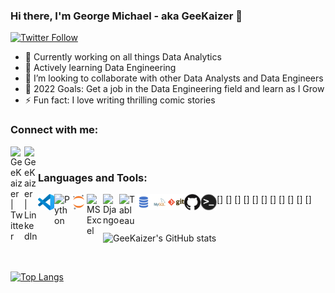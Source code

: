 ### Hi there, I'm George Michael - aka GeeKaizer 👋


[![Twitter Follow](https://img.shields.io/twitter/follow/kai_omni?color=1DA1F2&logo=twitter&style=for-the-badge)](https://twitter.com/intent/follow?original_referer=https%3A%2F%2Fgithub.com%2Fkai_omni&screen_name=kai_omni)


- 🔭 Currently working on all things Data Analytics
- 🌱 Actively learning Data Engineering
- 👯 I’m looking to collaborate with other Data Analysts and Data Engineers
- 🥅 2022 Goals: Get a job in the Data Engineering field and learn as I Grow
- ⚡ Fun fact: I love writing thrilling comic stories



### Connect with me:

[<img align="left" alt="GeeKaizer | Twitter" width="22px" src="https://cdn.jsdelivr.net/npm/simple-icons@v3/icons/twitter.svg" />][twitter]
[<img align="left" alt="GeeKaizer | LinkedIn" width="22px" src="https://cdn.jsdelivr.net/npm/simple-icons@v3/icons/linkedin.svg" />][linkedin]

<br/>


### Languages and Tools:

[<img align="left" alt="Visual Studio Code" width="26px" src="https://raw.githubusercontent.com/github/explore/80688e429a7d4ef2fca1e82350fe8e3517d3494d/topics/visual-studio-code/visual-studio-code.png" />]
[<img align="left" alt="Python" width="26px" src="https://img.icons8.com/color/48/000000/python--v2.png"/>]
[<img align="left" alt="jupyter Notebook" width="26px" src="https://raw.githubusercontent.com/github/explore/80688e429a7d4ef2fca1e82350fe8e3517d3494d/topics/jupyter-notebook/jupyter-notebook.png" />]
[<img align="left" alt="MS Excel" width="26px"  src="https://img.icons8.com/color/48/000000/ms-excel.png" />]
[<img align="left" alt="Django" width="26px"  src="https://img.icons8.com/color/48/000000/django.png"/>]
[<img align="left" alt="Tableau" width="26px" src="https://img.icons8.com/color/48/000000/tableau-software.png" />]
[<img align="left" alt="SQL" width="26px" src="https://raw.githubusercontent.com/github/explore/80688e429a7d4ef2fca1e82350fe8e3517d3494d/topics/sql/sql.png" />]
[<img align="left" alt="MySQL" width="26px" src="https://raw.githubusercontent.com/github/explore/80688e429a7d4ef2fca1e82350fe8e3517d3494d/topics/mysql/mysql.png" />]
[<img align="left" alt="Git" width="26px" src="https://raw.githubusercontent.com/github/explore/80688e429a7d4ef2fca1e82350fe8e3517d3494d/topics/git/git.png" />]
[<img align="left" alt="GitHub" width="26px" src="https://raw.githubusercontent.com/github/explore/78df643247d429f6cc873026c0622819ad797942/topics/github/github.png" />]
[<img align="left" alt="Terminal" width="26px" src="https://raw.githubusercontent.com/github/explore/80688e429a7d4ef2fca1e82350fe8e3517d3494d/topics/terminal/terminal.png" />]

<br/>


![GeeKaizer's GitHub stats](https://github-readme-stats.vercel.app/api?username=George-Michael-Dagogo&show_icons=true&theme=radical)

<br/>

[![Top Langs](https://github-readme-stats.vercel.app/api/top-langs/?username=George-Michael-Dagogo&layout=compact)](https://github.com/George-Michael-Dagogo/github-readme-stats)




[twitter]: https://twitter.com/kai_omni


[linkedin]: linkedin.com/in/michael-george-bb9a101a4
